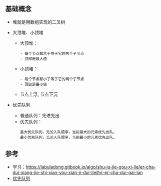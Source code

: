 
## 基础概念

- 堆就是用数组实现的二叉树

- 大顶堆、小顶堆
  - 大顶堆：
    ```
    - 每个节点都大于等于它的两个子节点
    - 顶部是最大值
    ```
  - 小顶堆：
    ```
    - 每个节点都小于等于它的两个子节点
    - 顶部是最小值
    ```
  - 节点上浮, 节点下沉


- 优先队列
  - 普通队列：先进先出
  - 优先队列：
    ```
    最大优先队列，无论入队顺序，当前最大的元素优先出队。
    最小优先队列，无论入队顺序，当前最小的元素优先出队。    
    ```



## 参考
- 学习：https://labuladong.gitbook.io/algo/shu-ju-jie-gou-xi-lie/er-cha-dui-xiang-jie-shi-xian-you-xian-ji-dui-lie#yi-er-cha-dui-gai-lan
- [优先队列](https://www.jianshu.com/p/980f0126e9ca)

